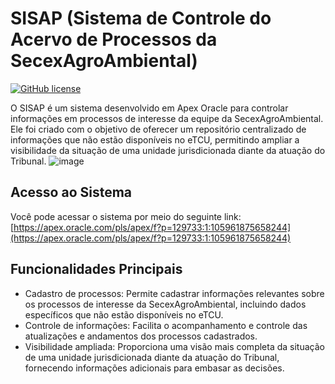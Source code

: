# SISAP (Sistema de Controle do Acervo de Processos da SecexAgroAmbiental)

[![GitHub license](https://img.shields.io/badge/license-MIT-blue.svg)](https://github.com/seu-usuario/sisap/blob/main/LICENSE)

O SISAP é um sistema desenvolvido em Apex Oracle para controlar informações em processos de interesse da equipe da SecexAgroAmbiental. Ele foi criado com o objetivo de oferecer um repositório centralizado de informações que não estão disponíveis no eTCU, permitindo ampliar a visibilidade da situação de uma unidade jurisdicionada diante da atuação do Tribunal.
![image](https://github.com/JackNoArms/SISAP/assets/110069089/58b206ab-ff26-4316-91b4-6e36f2566053)

## Acesso ao Sistema

Você pode acessar o sistema por meio do seguinte link: [https://apex.oracle.com/pls/apex/f?p=129733:1:105961875658244](https://apex.oracle.com/pls/apex/f?p=129733:1:105961875658244)

## Funcionalidades Principais

- Cadastro de processos: Permite cadastrar informações relevantes sobre os processos de interesse da SecexAgroAmbiental, incluindo dados específicos que não estão disponíveis no eTCU.
- Controle de informações: Facilita o acompanhamento e controle das atualizações e andamentos dos processos cadastrados.
- Visibilidade ampliada: Proporciona uma visão mais completa da situação de uma unidade jurisdicionada diante da atuação do Tribunal, fornecendo informações adicionais para embasar as decisões.
